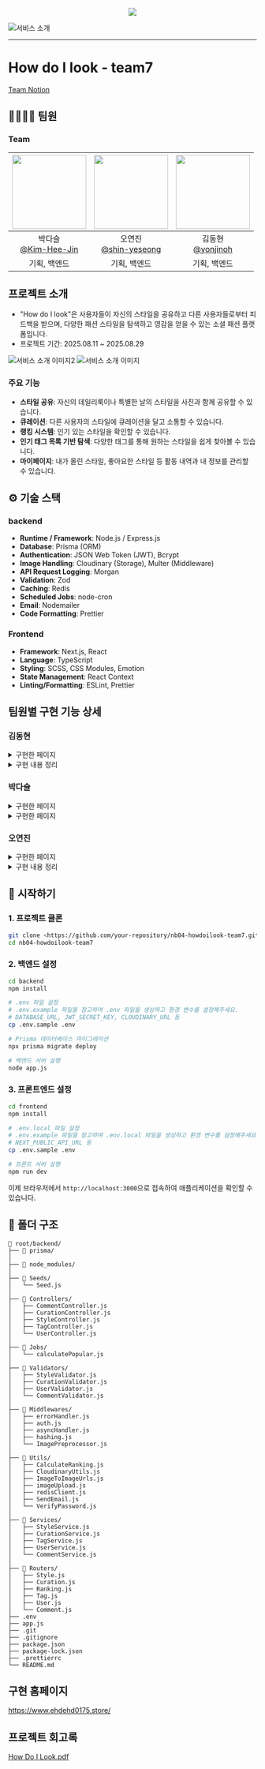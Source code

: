 <p align="center">
<img src="https://capsule-render.vercel.app/api?type=rect&height=200&color=ffffff&text=How%20Do%20I%20Look&fontSize=100&textBg=false&descSize=20&animation=twinkling&fontAlign=50&fontColor=000000&desc=오늘의%20당신을%20위한%20진솔한%20패션%20조언.&descAlignY=85&descAlign=50">
<p/>

![서비스 소개](https://github.com/user-attachments/assets/c9b2aa9c-f901-4eaf-9518-3db9cc61c47b)

---------------------

# How do I look - team7

[Team Notion](https://www.notion.so/24c91db9d97f80629930c74864d07de8?pvs=21)

## 👨‍👩‍👧‍👦 팀원

### Team
|<img src="https://github.com/Park-DaSeul.png" width="150" height="150"/>|<img src="https://github.com/yonjinoh.png" width="150" height="150"/>|<img src="https://github.com/aprkal12.png" width="150" height="150"/>|
|:-:|:-:|:-:|
|박다슬<br>[@Kim-Hee-Jin](https://github.com/Park-DaSeul) |오연진<br>[@shin-yeseong](https://github.com/yonjinoh)|김동현<br>[@yonjinoh](https://github.com/aprkal12)|
|기획, 백엔드 | 기획, 백엔드 | 기획, 백엔드 |


## 프로젝트 소개

- "How do I look"은 사용자들이 자신의 스타일을 공유하고 다른 사용자들로부터 피드백을 받으며, 다양한 패션 스타일을 탐색하고 영감을 얻을 수 있는 소셜 패션 플랫폼입니다.
- 프로젝트 기간: 2025.08.11 ~ 2025.08.29

![서비스 소개 이미지2](https://github.com/user-attachments/assets/5343c467-3595-454a-8496-9d52aacf77d5)
![서비스 소개 이미지](https://github.com/user-attachments/assets/2a1cd491-8b4e-4b5c-a408-5397ad7e10b4)

### 주요 기능

- **스타일 공유**: 자신의 데일리룩이나 특별한 날의 스타일을 사진과 함께 공유할 수 있습니다.
- **큐레이션**: 다른 사용자의 스타일에 큐레이션을 달고 소통할 수 있습니다.
- **랭킹 시스템**: 인기 있는 스타일을 확인할 수 있습니다.
- **인기 태그 목록 기반 탐색**: 다양한 태그를 통해 원하는 스타일을 쉽게 찾아볼 수 있습니다.
- **마이페이지**: 내가 올린 스타일, 좋아요한 스타일 등 활동 내역과 내 정보를 관리할 수 있습니다.

## ⚙️ 기술 스택

### backend

- **Runtime / Framework**: Node.js / Express.js
- **Database**: Prisma (ORM)
- **Authentication**: JSON Web Token (JWT), Bcrypt
- **Image Handling**: Cloudinary (Storage), Multer (Middleware)
- **API Request Logging**: Morgan
- **Validation**: Zod
- **Caching**: Redis
- **Scheduled Jobs**: node-cron
- **Email**: Nodemailer
- **Code Formatting**: Prettier

### Frontend

- **Framework**: Next.js, React
- **Language**: TypeScript
- **Styling**: SCSS, CSS Modules, Emotion
- **State Management**: React Context
- **Linting/Formatting**: ESLint, Prettier

## 팀원별 구현 기능 상세

### 김동현
<details>
<summary>구현한 페이지</summary>

#### 메인 스타일 목록 화면, 스타일 상세 조회
  ![Image](https://github.com/user-attachments/assets/2329770e-7159-4252-b2d5-a3d55db85be2)
  
#### 스타일 생성
  ![Image](https://github.com/user-attachments/assets/eb09af38-9b5c-4987-9a8d-30c0b8078365)
  
#### 스타일 수정, 삭제
  ![Image](https://github.com/user-attachments/assets/89e5ca4e-7d57-431f-a62d-44879ec9fb20)

#### 랭킹 페이지
  ![Image](https://github.com/user-attachments/assets/6b5c42c7-c451-4c2c-b02f-8b194aa3b046)

#### 마이 페이지
  ![Image](https://github.com/user-attachments/assets/a1dc2fe1-111f-405d-bb9a-eb93482d62f5)

#### 프로필 페이지에서 유저 정보 수정
  ![Image](https://github.com/user-attachments/assets/765392a8-b78d-4308-aa42-194a91ac95c1)

</details>

<details>
<summary>구현 내용 정리</summary>

<br> <br/>

- **스타일 API**
  - 스타일 목록, 상세 조회 기능 구현
  - 스타일 생성, 수정, 삭제 기능 구현
- **태그목록, 랭킹 베이스 API**
  - 태그 목록 조회, 랭킹 시스템 베이스 API 작성
- **유저 API**
  - 마이페이지 구현
    - 유저 정보 표시
    - 유저 정보 수정, 삭제 기능 구현
    - 프로필 이미지 설정 및 각 스타일, 큐레이션, 코멘트에 반영
    - 유저가 작성한 스타일 리스트 조회 기능 구현
  - JWT 인증 로직에 프론트 서버 쿠키 도입
    - 로그인을 통해 받은 JWT 토큰을 서버사이드와 브라우저 localStorage간의 공유를 위한 쿠키 도입
- **미들웨어 작성**
  - errorHandler.js → 전역 에러 핸들러 작성 및 각 라우터 적용
  - hashing.js → 비밀번호 해싱 미들웨어를 통해 회원가입, 유저 정보 수정 시 해싱된 비밀번호 저장
  - ImagePreprocessor.js → 이미지 컬럼 전처리
- **유틸 함수 작성**
  - VerifyPassword.js → 로그인, 유저정보 수정 시 해싱된 비밀번호 검증을 위한 유틸 함수 구현
  - imageUpload.js → 이미지 로컬 저장을 위한 multer 업로드 유틸 함수 구현
- **DB 스키마 설계**
  - 팀원들과 공동 작업
  - 스타일, 유저 테이블 설계
- **프로젝트 코드 구조 리팩토링**
  - 기존 router - service 구조를 에러 핸들링과 역할 분리를 더 도입해 router - controller - service 구조로 리팩토링 진행
  - asyncHandler와 errorHander를 통해 서비스 함수들의 전역적인 에러 캐치와 핸들링 구조로 변경
- **프로젝트 배포**
  - 프로젝트 배포 버전 브랜치 관리 및 배포 진행
  - render(백엔드, 프론트, DB) , vercel(프론트)

</details>

### 박다슬

<details>
<summary>구현한 페이지</summary>

#### 인기 태그
  <img alt="Image" src="https://github.com/user-attachments/assets/21e3d1b0-79cc-453a-aa32-2e92dedb7a79" />

</details>

<details>
<summary>구현한 페이지</summary>

<br> <br/>

- 답글 API
  - 답글 생성, 수정, 삭제 기능 구현

</details>

### 오연진

<details>
<summary>구현한 페이지</summary>

#### 큐레이션 조회/생성
  ![Image](https://github.com/user-attachments/assets/0d8cb6de-ad34-439c-afc1-f8b6af79046a)

#### 큐레이션 수정
  ![Image](https://github.com/user-attachments/assets/a17d4866-e644-4fcd-a07a-5357779a9833)

#### 큐레이션 삭제
  ![Image](https://github.com/user-attachments/assets/15b929ba-3fd4-4200-ad08-74ff738c0865)

#### 회원가입
  ![Image](https://github.com/user-attachments/assets/d404c22f-f422-4f33-b5a9-8ea617847136)

#### 로그인
  ![Image](https://github.com/user-attachments/assets/3b8c4d72-d12f-44a7-878c-bc98db040830)

#### 좋아요
  ![Image](https://github.com/user-attachments/assets/38369106-cbd7-4557-b405-071140d4af8b)

#### 마이페이지 좋아요 목록
  <img alt="Image" src="https://github.com/user-attachments/assets/e66bf9b0-9cc0-4844-9e42-09f29cd0e2d3"/>

#### 공유하기
  ![Image](https://github.com/user-attachments/assets/d0f65b48-6a26-403c-af7f-d52784cdffc5)

#### 랭킹 시스템 개선
  <img alt="Image" src="https://github.com/user-attachments/assets/0cebd306-6c24-4af5-9429-a91f4b29ad07" />

</details>

<details>
<summary>구현 내용 정리</summary>

<br> <br/>

- **RESTful API 설계 및 구현**
  - User, Style, Curation, Ranking, StyleLike 모델에 대한 CRUD API 엔드포인트 설계 및 개발
  - Express.js의 라우터를 사용하여 API 엔드포인트를 모듈화하고 관리
  - Zod를 활용하여 Curation API 요청에 대한 유효성 검사 미들웨어 구현 및 데이터 무결성 확보
- **큐레이션 CRUD API**
  - **개요**: 사용자 스타일 컬렉션(큐레이션)의 생성, 조회, 수정, 삭제 기능 구현.
  - **구현**:
    - **생성**: `POST /api/curations` 엔드포인트에 유효성 검증된 데이터 요청. `auth` 미들웨어로 사용자 인증 후, Prisma를 통해 큐레이션 및 스타일 관계 생성.
    - **조회**: `GET` 엔드포인트들로 모든/특정 큐레이션 목록 및 상세 정보 조회. Prisma를 이용해 데이터베이스 데이터 조회 후 관련 정보 포함 반환.
    - **수정**: `PUT`/`PATCH` 엔드포인트로 소유자 권한 확인 및 유효성 검사 후 데이터 업데이트.
    - **삭제**: `DELETE` 엔드포인트로 소유자 권한 확인 후 데이터베이스 레코드 삭제.
- **회원가입/로그인 로직**
  - **개요**: 안전한 사용자 인증 시스템 구축.
  - **구현**:
    - **회원가입**: `POST /api/users/register` 요청. `Zod`로 유효성 검사 후, **Bcrypt**로 비밀번호 해싱 및 Prisma로 사용자 레코드 생성.
    - **로그인**: `POST /api/users/login` 요청. 해싱된 비밀번호 비교 후, **JWT(JSON Web Token)** 생성 및 반환.
- **이메일 인증 로직**
  - **개요**: 회원가입 시 이메일 유효성 확인. **Redis TTL(Time To Live)** 기능 활용.
  - **구현**:
    - **인증 코드 발송**: 회원가입 성공 직후, 6자리 인증 코드 생성. **Redis**에 짧은 유효시간과 함께 저장 후 이메일 발송.
    - **인증 코드 확인**: 사용자 제출 코드와 Redis에 저장된 코드 일치 여부 확인. 일치 시 사용자 `isVerified` 필드 업데이트 후 Redis 데이터 삭제.
- **랭킹 산정 시스템**
  - **개요**: 스타일 및 태그 인기도 산정 및 제공 시스템 개선. **node-cron**을 통한 자동화.
  - **구현**:
    - **랭킹 산정**: **node-cron**을 사용해 주기적으로 랭킹 산정 로직 실행. 좋아요, 조회수 등 복합 지표에 가중치를 적용해 점수 계산.
    - **API 제공**: 미리 계산된 랭킹 데이터를 `GET` 엔드포인트들로 제공하여 효율적인 데이터 전송.
- **좋아요 기능**
  - **개요**: 스타일 좋아요 기능 구현 (모델 정의 및 관련 api 구현).
  - **구현**:
    - **좋아요**: `POST /api/styles/:id/like` 요청. 중복 좋아요 방지 로직 적용. Prisma로 `StyleLike` 레코드 생성 및 `likesCount` 증가.
    - **취소**: `DELETE /api/styles/:id/like` 요청. `StyleLike` 레코드 삭제 및 `likesCount` 감소.

</details>

## 🚀 시작하기

### 1. 프로젝트 클론

```bash
git clone <https://github.com/your-repository/nb04-howdoilook-team7.git>
cd nb04-howdoilook-team7
```

### 2. 백엔드 설정

```bash
cd backend
npm install

# .env 파일 설정
# .env.example 파일을 참고하여 .env 파일을 생성하고 환경 변수를 설정해주세요.
# DATABASE_URL, JWT_SECRET_KEY, CLOUDINARY_URL 등
cp .env.sample .env

# Prisma 데이터베이스 마이그레이션
npx prisma migrate deploy

# 백엔드 서버 실행
node app.js

```

### 3. 프론트엔드 설정

```bash
cd frontend
npm install

# .env.local 파일 설정
# .env.example 파일을 참고하여 .env.local 파일을 생성하고 환경 변수를 설정해주세요.
# NEXT_PUBLIC_API_URL 등
cp .env.sample .env

# 프론트 서버 실행
npm run dev

```

이제 브라우저에서 `http://localhost:3000`으로 접속하여 애플리케이션을 확인할 수 있습니다.

## 📁 폴더 구조

```
📁 root/backend/
├── 📁 prisma/
│
├── 📁 node_modules/
│
├── 📁 Seeds/
│   └── Seed.js
│
├── 📁 Controllers/
│ 	├── CommentController.js
│ 	├── CurationController.js
│ 	├── StyleController.js
│ 	├── TagController.js
│   └── UserController.js
│
├── 📁 Jobs/
│   └── calculatePopular.js
│
├── 📁 Validators/
│   ├── StyleValidator.js
│   ├── CurationValidator.js
│   ├── UserValidator.js
│   └── CommentValidator.js
│
├── 📁 Middlewares/
│   ├── errorHandler.js
│   ├── auth.js
│   ├── asyncHandler.js
│   ├── hashing.js
│   └── ImagePreprocessor.js
│
├── 📁 Utils/
│   ├── CalculateRanking.js
│   ├── CloudinaryUtils.js
│   ├── ImageToImageUrls.js
│   ├── imageUpload.js
│   ├── redisClient.js
│   ├── SendEmail.js
│   └── VerifyPassword.js
│
├── 📁 Services/
│   ├── StyleService.js
│   ├── CurationService.js
│   ├── TagService.js
│   ├── UserService.js
│   └── CommentService.js
│
├── 📁 Routers/
│   ├── Style.js
│   ├── Curation.js
│   ├── Ranking.js
│   ├── Tag.js
│   ├── User.js
│   └── Comment.js
├── .env
├── app.js
├── .git
├── .gitignore
├── package.json
├── package-lock.json
├── .prettierrc
└── README.md
```

## 구현 홈페이지

https://www.ehdehd0175.store/

## 프로젝트 회고록

[How Do I Look.pdf](https://github.com/user-attachments/files/22025858/How.Do.I.Look.1.pdf)

